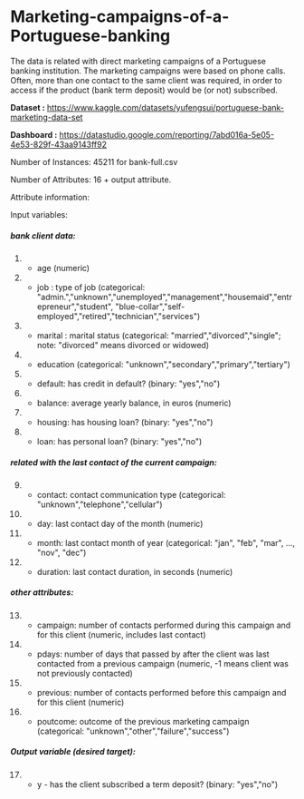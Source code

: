 # Marketing-campaigns-of-a-Portuguese-banking
The data is related with direct marketing campaigns of a Portuguese banking institution. The marketing campaigns were based on phone calls. Often, more than one contact to the same client was required, in order to access if the product (bank term deposit) would be (or not) subscribed.

<b>Dataset :</b> <a>https://www.kaggle.com/datasets/yufengsui/portuguese-bank-marketing-data-set</a>

<b>Dashboard :</b> <a>https://datastudio.google.com/reporting/7abd016a-5e05-4e53-829f-43aa9143ff92<a/>

Number of Instances: 45211 for bank-full.csv

Number of Attributes: 16 + output attribute.

Attribute information:

   Input variables:
   ##### bank client data:
   1. - age (numeric)
   2. - job : type of job (categorical: "admin.","unknown","unemployed","management","housemaid","entrepreneur","student", "blue-collar","self-employed","retired","technician","services") 
   3. - marital : marital status (categorical: "married","divorced","single"; note: "divorced" means divorced or widowed)
   4. - education (categorical: "unknown","secondary","primary","tertiary")
   5. - default: has credit in default? (binary: "yes","no")
   6. - balance: average yearly balance, in euros (numeric) 
   7. - housing: has housing loan? (binary: "yes","no")
   8. - loan: has personal loan? (binary: "yes","no")
   ##### related with the last contact of the current campaign:
   9. - contact: contact communication type (categorical: "unknown","telephone","cellular")
   10. - day: last contact day of the month (numeric)
   11. - month: last contact month of year (categorical: "jan", "feb", "mar", ..., "nov", "dec")
   12. - duration: last contact duration, in seconds (numeric)
   ##### other attributes:
   13. - campaign: number of contacts performed during this campaign and for this client (numeric, includes last contact)
   14. - pdays: number of days that passed by after the client was last contacted from a previous campaign (numeric, -1 means client was not previously contacted)
   15. - previous: number of contacts performed before this campaign and for this client (numeric)
   16. - poutcome: outcome of the previous marketing campaign (categorical: "unknown","other","failure","success")

  ##### Output variable (desired target):
   17. - y - has the client subscribed a term deposit? (binary: "yes","no")

